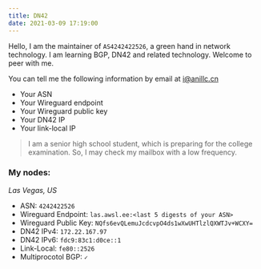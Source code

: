```yaml
---
title: DN42
date: 2021-03-09 17:19:00
---
```


Hello, I am the maintainer of `AS4242422526`, a green hand in network technology. I am learning BGP, DN42 and related technology. Welcome to peer with me.  

You can tell me the following information by email at <i@anillc.cn>  

- Your ASN  
- Your Wireguard endpoint  
- Your Wireguard public key  
- Your DN42 IP  
- Your link-local IP  

> I am a senior high school student, which is preparing for the college examination. So, I may check my mailbox with a low frequency.  

### My nodes:  

_Las Vegas, US_  
- ASN: `4242422526`  
- Wireguard Endpoint: `las.awsl.ee:<last 5 digests of your ASN>`  
- Wireguard Public Key: `NQfs6evQLemuJcdcvpO4ds1wXwUHTlzlQXWTJv+WCXY=`  
- DN42 IPv4: `172.22.167.97`  
- DN42 IPv6: `fdc9:83c1:d0ce::1`  
- Link-Local: `fe80::2526`  
- Multiprocotol BGP: `✓`
